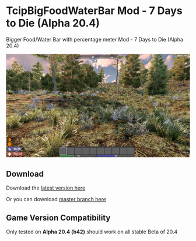 # TcipBigFoodWaterBar Mod - 7 Days to Die (Alpha 20.4)
Bigger Food/Water Bar with percentage meter Mod - 7 Days to Die (Alpha 20.4)

![Screenshot_TcipBigFoodWaterBar.jpg](img/Screenshot_TcipBigFoodWaterBar.jpg)


## Download
Download the [latest version here](https://github.com/Tcip/TcipBigFoodWaterBar/releases/latest)

Or you can download [master branch here](https://github.com/Tcip/TcipBigFoodWaterBar/archive/master.zip)


## Game Version Compatibility
Only tested on **Alpha 20.4 (b42)** should work on all stable Beta of 20.4
